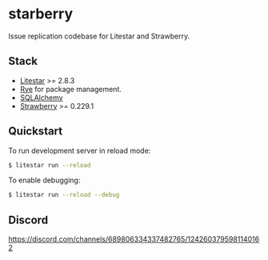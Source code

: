# starberry

Issue replication codebase for Litestar and Strawberry.

## Stack

- [Litestar](https://litestar.dev/) >= 2.8.3
- [Rye](https://rye-up.com/) for package management.
- [SQLAlchemy](https://www.sqlalchemy.org/)
- [Strawberry](https://strawberry.rocks/) >= 0.229.1

## Quickstart

To run development server in reload mode:

```sh
$ litestar run --reload
```

To enable debugging:

```sh
$ litestar run --reload --debug
```

## Discord

https://discord.com/channels/689806334337482765/1242603795981140162

